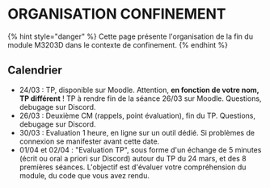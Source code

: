 # ORGANISATION CONFINEMENT

{% hint style="danger" %}
Cette page présente l'organisation de la fin du module M3203D dans le contexte de confinement.
{% endhint %}

## Calendrier

* 24/03 : TP, disponible sur Moodle. Attention, **en fonction de votre nom, TP différent** ! TP à rendre fin de la séance 26/03 sur Moodle. Questions, debugage sur Discord.
* 26/03 : Deuxième CM \(rappels, point évaluation\), fin du TP. Questions, debugage sur Discord.
* 30/03 : Evaluation 1 heure, en ligne sur un outil dédié. Si problèmes de connexion se manifester avant cette date.
* 01/04 et 02/04 : "Evaluation TP", sous forme d'un échange de 5 minutes \(écrit ou oral a priori sur Discord\) autour du TP du 24 mars, et des 8 premières séances. L'objectif est d'évaluer votre compréhension du module, du code que vous avez rendu.

